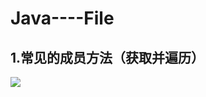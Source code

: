 # Java----File

## 1.常见的成员方法（获取并遍历）

![](C:%5CUsers%5C23139%5COneDrive%5CPictures%5C91407CF66B690A1244F509508FED3917.jpg)